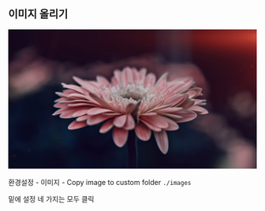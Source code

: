 ## 이미지 올리기

![flower1](images/flower.jpg)

환경설정 - 이미지 - Copy image to custom folder `./images`

밑에 설정 네 가지는 모두 클릭